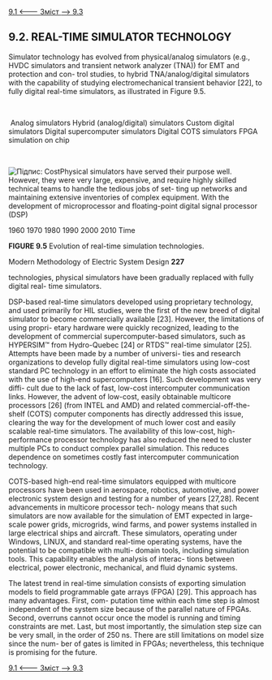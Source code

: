 [9.1 <--- ](9_1.md) [   Зміст   ](README.md) [--> 9.3](9_3.md)

## 9.2. REAL-TIME SIMULATOR TECHNOLOGY

Simulator technology has evolved from physical/analog simulators (e.g., HVDC simulators and transient network analyzer (TNA)) for EMT and protection and con- trol studies, to hybrid TNA/analog/digital simulators with the capability of studying electromechanical transient behavior [22], to fully digital real-time simulators, as illustrated in Figure 9.5.

​                                                                

​          Analog simulators     Hybrid (analog/digital) simulators     Custom digital simulators     Digital supercomputer simulators     Digital     COTS simulators     FPGA     simulation     on chip          



​    

![Підпис: Cost](file:///C:/Users/OLEKSA~1/AppData/Local/Temp/msohtmlclip1/01/clip_image002.png)Physical simulators have served their purpose well. However, they were very large, expensive, and require highly skilled technical teams to handle the tedious jobs of set- ting up networks and maintaining extensive inventories of complex equipment. With the development of microprocessor and floating-point digital signal processor (DSP)



 

 

 

 

 

 

 

 

 

 

 

 

 

1960        1970        1980        1990        2000        2010 Time

**FIGURE 9.5** Evolution of real-time simulation technologies.



Modern Methodology of Electric System Design                     **227**

 

technologies, physical simulators have been gradually replaced with fully digital real- time simulators.

DSP-based real-time simulators developed using proprietary technology, and used primarily for HIL studies, were the first of the new breed of digital simulator to become commercially available [23]. However, the limitations of using propri- etary hardware were quickly recognized, leading to the development of commercial supercomputer-based simulators, such as HYPERSIM™ from Hydro-Quebec [24] or RTDS™ real-time simulator [25]. Attempts have been made by a number of universi- ties and research organizations to develop fully digital real-time simulators using low-cost standard PC technology in an effort to eliminate the high costs associated with the use of high-end supercomputers [16]. Such development was very diffi- cult due to the lack of fast, low-cost intercomputer communication links. However, the advent of low-cost, easily obtainable multicore processors [26] (from INTEL and AMD) and related commercial-off-the-shelf (COTS) computer components has directly addressed this issue, clearing the way for the development of much lower cost and easily scalable real-time simulators. The availability of this low-cost, high- performance processor technology has also reduced the need to cluster multiple PCs to conduct complex parallel simulation. This reduces dependence on sometimes costly fast intercomputer communication technology.

COTS-based high-end real-time simulators equipped with multicore processors have been used in aerospace, robotics, automotive, and power electronic system design and testing for a number of years [27,28]. Recent advancements in multicore processor tech- nology means that such simulators are now available for the simulation of EMT expected in large-scale power grids, microgrids, wind farms, and power systems installed in large electrical ships and aircraft. These simulators, operating under Windows, LINUX, and standard real-time operating systems, have the potential to be compatible with multi- domain tools, including simulation tools. This capability enables the analysis of interac- tions between electrical, power electronic, mechanical, and fluid dynamic systems.

The latest trend in real-time simulation consists of exporting simulation models to field programmable gate arrays (FPGA) [29]. This approach has many advantages. First, com- putation time within each time step is almost independent of the system size because of the parallel nature of FPGAs. Second, overruns cannot occur once the model is running and timing constraints are met. Last, but most importantly, the simulation step size can be very small, in the order of 250 ns. There are still limitations on model size since the num- ber of gates is limited in FPGAs; nevertheless, this technique is promising for the future.

[9.1 <--- ](9_1.md) [   Зміст   ](README.md) [--> 9.3](9_3.md)